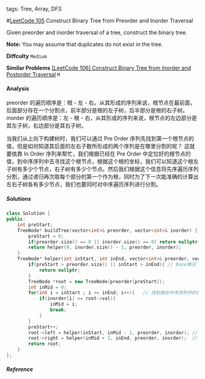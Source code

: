 tags: Tree, Array, DFS

#[LeetCode 105] Construct Binary Tree from Preorder and Inorder Traversal

Given preorder and inorder traversal of a tree, construct the binary tree.

**Note:**
You may assume that duplicates do not exist in the tree.


**Diffculty**
`Medium`

**Similar Problems**
[[LeetCode 106] Construct Binary Tree from Inorder and Postorder Traversal](https://leetcode.com/problems/construct-binary-tree-from-inorder-and-postorder-traversal) `M`


#### Analysis

preorder 的遍历顺序是：根 - 左 - 右。从其形成的序列来说，根节点在最前面，后面部分存在一个分割点，前半部分是根的左子树，后半部分是根的右子树。
inorder 的遍历顺序是：左 - 根 - 右，从其形成的序列来说，根节点的左边部分是其左子树，右边部分是其右子树。

当我们从上向下构建树时，我们可以通过 Pre Order 序列先找到第一个根节点的值，但是如何知道其后面的左右子数所形成的两个序列是在哪里分割的呢？
这就要依靠 In Order 序列来帮忙，我们根据已经在 Pre Order 中定位好的根节点的值，到中序序列中去寻找这个根节点，根据这个根的坐标，我们可以知道这个根左子树有多少个节点，右子树有多少个节点。然后我们根据这个信息将先序遍历序列分割，通过递归再次取每个部分的第一个作为根，同时为了下一次能准确的计算出左右子树各有多少节点，我们也要同时对中序遍历序列进行分割。


##### Solutions

```cpp
class Solution {
public:
    int preStart;
    TreeNode* buildTree(vector<int>& preorder, vector<int>& inorder) {
        preStart = 0;
        if(preorder.size() == 0 || inorder.size() == 0) return nullptr;
        return helper(0, inorder.size() - 1, preorder, inorder);
    }
    TreeNode* helper(int inStart, int inEnd, vector<int>& preorder, vector<int>& inorder){
        if(preStart > preorder.size() || inStart > inEnd){ // Base情况
            return nullptr;
        }
        TreeNode *root = new TreeNode(preorder[preStart]);
        int inMid = 0;
        for(int i = inStart ; i <= inEnd; i++){   // 找到根在中序序列中的位置，从而知道先序中的分割点
            if(inorder[i] == root->val){
                inMid = i;
                break;
            }
        }
        preStart++;
        root->left = helper(inStart, inMid - 1, preorder, inorder); // 例如先序序列 1(234)(567) 中 2 是左子树的根
        root->right = helper(inMid + 1, inEnd, preorder, inorder);  // 先序序列 1(234)(567) 中 5 是右子树的根
        return root;
    }
};
```

##### Reference

[LeetCode 105]:https://leetcode.com/problems/construct-binary-tree-from-preorder-and-inorder-traversal
